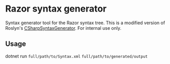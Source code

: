 ﻿# Razor syntax generator

Syntax generator tool for the Razor syntax tree. This is a modified version of Roslyn's [CSharpSyntaxGenerator](https://github.com/dotnet/roslyn/tree/master/src/Tools/Source/CompilerGeneratorTools/Source/CSharpSyntaxGenerator). For internal use only.

## Usage

dotnet run `full/path/to/Syntax.xml` `full/path/to/generated/output`